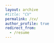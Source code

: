 ```yaml
---
layout: archive
#title: "CV"
permalink: /cv/
author_profile: true
redirect_from:
  - /resume
---
```


<a href="/kataliachen/files/cv.pdf" target="_blank" class="cv-link">
</a>

